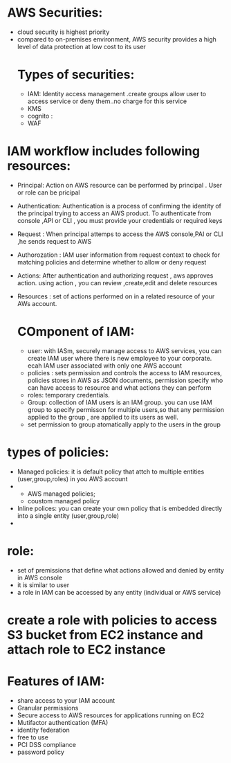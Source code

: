 # AWS Securities:
- cloud security is highest priority
- compared to on-premises environment, AWS security provides a high level of data protection at low cost to its user
  # Types of securities:
  - IAM: Identity access management .create groups allow user to access service or deny them..no charge for this service
  - KMS
  - cognito :
  - WAF
# IAM workflow includes following resources:
- Principal: Action on AWS resource can be performed by principal . User or role can be pricipal 
- Authentication: Authentication is a process of confirming the identity of the principal trying to access an AWS product. To authenticate from console ,API or CLI , you must provide your credentials or required keys
- Request : When principal attemps to access the AWS console,PAI or CLI ,he sends request to AWS
- Authorozation : IAM user information from request context to check for matching policies and determine whether  to allow  or deny request
- Actions: After authentication and authorizing request , aws approves action. using action , you can review ,create,edit and delete resources
- Resources : set of actions performed on  in a related resource of your AWs account.

  # COmponent of IAM:
  - user: with IASm, securely manage access to AWS services, you can create IAM user where there is new employee to your corporate. ecah IAM user associated with only one AWS account
  - policies : sets permission and controls the access to IAM resources, policies stores in AWS as JSON documents, permission specify  who can have access to resource  and what actions they can perform 
  - roles: temporary credentials.
  - Group: collection of  IAM users is an IAM group. you can use IAM group to specify permisson for multiple users,so that any permission applied to the group , are applied to its users as well.
  -  set permission to group atomatically apply to the users in the group
 # types of policies:
- Managed policies: it is default policy that attch to multiple entities (user,group,roles) in you AWS account
-   - AWS managed policies;
    -  coustom managed policy
- Inline polices:  you can create your own policy that is embedded directly into a single entity (user,group,role)
- 
# role:
- set of premissions that define what actions allowed and denied by entity in AWS console
- it is similar to user
-  a role in IAM can be accessed by any entity (individual or AWS service)
  # create a role with policies to access S3 bucket from EC2 instance and attach role to EC2 instance

  # Features of IAM:
  - share access to  your IAM account
  - Granular permissions
  -  Secure access to AWS resources  for applications running on EC2
  -  Mutifactor authentication (MFA)
  -  identity federation
  -  free to use
  -  PCI DSS compliance
  -  password policy 
